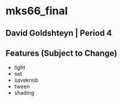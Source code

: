 # mks66_final

## David Goldshteyn | Period 4

## Features (Subject to Change)
* light
* set
* saveknob
* tween
* shading
